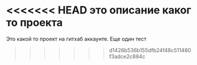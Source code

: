<<<<<<< HEAD
это описание каког то проекта
=======
Это какой то проект на гитхаб аккаунте. Еще один тест
>>>>>>> d1426b536b155dfb24f48c511480f3adce2c884c
